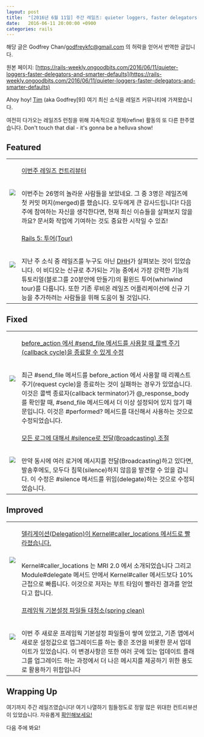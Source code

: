 ```yaml
---
layout: post
title:  "[2016년 6월 11일] 주간 레일즈: quieter loggers, faster delegators, and smarter defaults!"
date:   2016-06-11 20:00:00 +0900
categories: rails
---
```


해당 글은 Godfrey Chan/godfreykfc@gmail.com 의 허락을 얻어서 번역한 글입니다.

원본 페이지: [https://rails-weekly.ongoodbits.com/2016/06/11/quieter-loggers-faster-delegators-and-smarter-defaults](https://rails-weekly.ongoodbits.com/2016/06/11/quieter-loggers-faster-delegators-and-smarter-defaults)


Ahoy hoy! [Tim](https://twitter.com/imtayadeway) (aka Godfrey[9]) 여기 최신 소식을 레일즈 커뮤니티에 가져왔습니다.

 여전히 다가오는 레일즈5 런칭을 위해 지속적으로 정제(refine) 활동의 또 다른 한주였습니다.
  Don't touch that dial - it's gonna be a helluva show!


## Featured


<table>
  <tr>
      <td class="author-profile"><img src="https://goodbits-production.s3.amazonaws.com/uploads/link/thumbnail/3434306/twir_120.png"></td>
      <td><p><a href="http://suhanlee.github.io/2016/ruby-2-4-integer-action-mailer-rescued-and-more.html">이번주 레일즈 컨트리뷰터</a></p><br>
      <div>
        이번주는 26명의 놀라운 사람들을 보았네요. 그 중 3명은 레일즈에 첫 커밋 머지(merged)를 했습니다. 모두에게 큰 감사드립니다!
        다음 주에 참여하는 자신을 생각한다면, 현재 최신 이슈들을 살펴보지 않을까요? 문서화 작업에 기여하는 것도 중요한 시작일 수 있죠!
      </div>
      </td>
  </tr>
  <tr>
    <td><img src="https://goodbits-production.s3.amazonaws.com/uploads/link/thumbnail/3457950/maxresdefault.jpg"></td>
    <td><p><a href="http://contributors.rubyonrails.org/contributors/in-time-window/20160528-20160603">Rails 5: 투어(Tour)</a></p><br>
    <div>
    지난 주 소식 중 레일즈를 누구도 아닌 <a href="https://twitter.com/dhh">DHH</a>가 살펴보는 것이 있었습니다.
     이 비디오는 신규로 추가되는 기능 중에서 가장 강력한 기능의 튜토리얼(블로그를 20분안에 만들기)의 휠윈드 투어(whirlwind tour)를 다룹니다.
      또한 기존 루비온 레일즈 어플리케이션에 신규 기능을 추가하려는 사람들을 위해 도움이 될 것입니다.
    </div>
    </td>
  </tr>
</table>


## Fixed


<table>
  <tr>
    <td class="author-profile"><img src="https://goodbits-production.s3.amazonaws.com/uploads/link/thumbnail/3457536/43621.png"></td>
    <td><p><a href="https://github.com/rails/rails/pull/25079">before_action 에서 #send_file 메서드를 사용할 때 콜백 주기(callback cycle)을 종료할 수 있게 수정  </a></p><br>
    <div>
   최근 #send_file 메서드를 before_action 에서 사용할 때 리퀘스트 주기(request cycle)을 종료하는 것이 실패하는 경우가 있었습니다.
   이것은 콜백 종료자(callback terminator)가 @_response_body 를 확인할 때, #send_file 메서드에서 더 이상 설정되어 있지 않기 때문입니다.
   이것은 #performed? 메서드를 대신해서 사용하는 것으로 수정되었습니다.
    </div>
    </td>
  </tr>
  <tr>
      <td><img src="https://goodbits-production.s3.amazonaws.com/uploads/link/thumbnail/3457539/84159.jpeg"></td>
      <td><p><a href="https://github.com/rails/rails/pull/25341">모든 로그에 대해서 #silence로 전달(Broadcasting) 조절</a></p><br>
      <div>
      만약 동시에 여러 로거에 메시지를 전달(Broadcasting)하고 있다면, 발송후에도, 모두다 침묵(silence)하지 않음을 발견할 수 있을 겁니다.
       이 수정은 #silence 메서드를 위임(delegate)하는 것으로 수정되었습니다.
      </div>
      </td>
  </tr>
</table>


## Improved

<table>
  <tr>
    <td class="author-profile"><img src="https://goodbits-production.s3.amazonaws.com/uploads/link/thumbnail/3457537/19192189.png"></td>
    <td><p><a href="https://github.com/rails/rails/pull/25352">델리게이션(Delegation)이 Kernel#caller_locations 메서드로 빨라졌습니다.</a></p><br>
    <div>
    Kernel#caller_locations 는 MRI 2.0 에서 소개되었습니다 그리고 Module#delegate 메서드 안에서 Kernel#caller 메서드보다 10% 근접으로 빠릅니다.
    이것으로 저자는 부트 타임이 빨라진 결과를 얻었다고 합니다.
    </div>
    </td>
  </tr>
  <tr>
      <td><img src="https://goodbits-production.s3.amazonaws.com/uploads/link/thumbnail/3457538/621238.jpeg"></td>
      <td><p><a href="https://github.com/rails/rails/pull/25235">프레임웍 기본설정 파일들 대청소(spring clean)</a></p><br>
      <div>
      이번 주 새로운 프레임웍 기본설정 파일들이 쌓여 있었고, 기존 앱에서 새로운 설정값으로 업그레이드를 하는 좋은 조언을 비롯한 문서 업데이트가 있었습니다.
      이 변경사항은 또한 여러 곳에 있는 업데이트 플래그를 업그레이드 하는 과정에서 더 나은 메시지를 제공하기 위한 용도로 활용하기 위함입니다
      </div>
      </td>
    </tr>
</table>



## Wrapping Up
여기까지 주간 레일즈였습니다! 여기 나열하기 힘들정도로 정말 많은 위대한 컨트리뷰션이 있었습니다. 자유롭게 <a href="https://github.com/rails/rails/compare/master@%7B2016-05-14%7D...@%7B2016-05-20%7D">확인해보세요!</a>

다음 주에 봐요!



